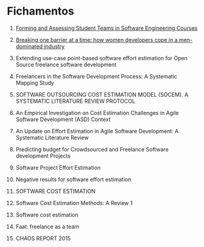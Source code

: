 # Fichamentos

1. [Forming and Assessing Student Teams in Software Engineering Courses](https://github.com/ICEI-PUC-Minas-PPLES-TI/plf-es-2022-1-tcci-5308100-pes-gustavo-henrique/blob/master/Fichamentos/Forming%20and%20Assessing%20Student%20Teams%20in%20Software%20Engineering%20Courses.md)

2. [Breaking one barrier at a time: how women developers cope in a men-dominated industry](https://github.com/ICEI-PUC-Minas-PPLES-TI/plf-es-2022-1-tcci-5308100-pes-gustavo-henrique/blob/master/Fichamentos/Breaking%20one%20barrier%20at%20a%20time:%20how%20women%20developers%20cope%20in%20a%20men-dominated%20industry.md)

3. Extending use-case point-based software effort estimation for Open Source freelance software development

4. Freelancers in the Software Development Process: A Systematic Mapping Study

5. SOFTWARE OUTSOURCING COST ESTIMATION MODEL (SOCEM). A SYSTEMATIC LITERATURE REVIEW PROTOCOL

6. An Empirical Investigation on Cost Estimation Challenges in Agile Software Development (ASD) Context

7. An Update on Effort Estimation in Agile Software Development: A Systematic Literature Review

8. Predicting budget for Crowdsourced and Freelance Software development Projects

9. Software Project Effort Estimation

10. Negative results for software effort estimation

11. SOFTWARE COST ESTIMATION

12. Software Cost Estimation Methods: A Review 1

13. Software cost estimation

14. Faat: freelance as a team

15. CHAOS REPORT 2015
